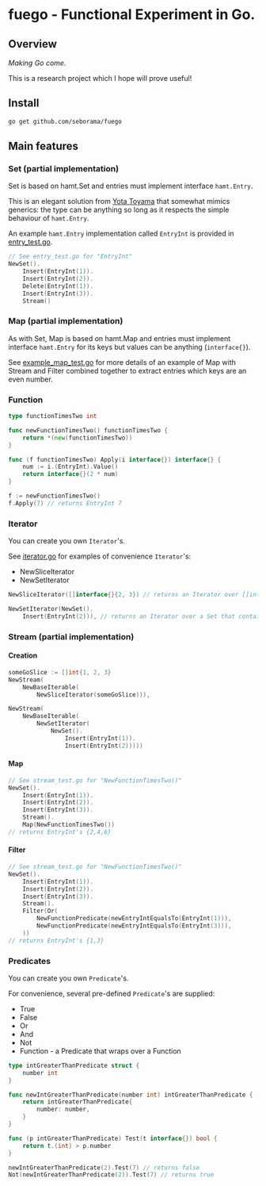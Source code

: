 # fuego - Functional Experiment in Go.

## Overview

_Making Go come._

This is a research project which I hope will prove useful!

## Install

```bash
go get github.com/seborama/fuego
```

## Main features

### Set (partial implementation)

Set is based on hamt.Set and entries must implement interface `hamt.Entry`.

This is an elegant solution from [Yota Toyama](https://github.com/raviqqe) that somewhat mimics generics: the type can be anything so long as it respects the simple behaviour of `hamt.Entry`.

An example `hamt.Entry` implementation called `EntryInt` is provided in [entry_test.go](entry_test.go).

```go
// See entry_test.go for "EntryInt"
NewSet().
    Insert(EntryInt(1)).
    Insert(EntryInt(2)).
    Delete(EntryInt(1)).
    Insert(EntryInt(3)).
    Stream()
```

### Map (partial implementation)

As with Set, Map is based on hamt.Map and entries must implement interface `hamt.Entry` for its keys but values can be anything (`interface{}`).

See [example_map_test.go](example_map_test.go) for more details of an example of Map with Stream and Filter combined together to extract entries which keys are an even number.

### Function

```go
type functionTimesTwo int

func newFunctionTimesTwo() functionTimesTwo {
	return *(new(functionTimesTwo))
}

func (f functionTimesTwo) Apply(i interface{}) interface{} {
	num := i.(EntryInt).Value()
	return interface{}(2 * num)
}

f := newFunctionTimesTwo()
f.Apply(7) // returns EntryInt 7
```

### Iterator

You can create you own `Iterator`'s.

See [iterator.go](iterator.go) for examples of convenience `Iterator`'s:
- NewSliceIterator
- NewSetIterator

```go
NewSliceIterator([]interface{}{2, 3}) // returns an Iterator over []interface{2, 3}

NewSetIterator(NewSet().
    Insert(EntryInt(2))), // returns an Iterator over a Set that contains a single EntryInt(2)
```

### Stream (partial implementation)

#### Creation

```go
someGoSlice := []int{1, 2, 3}
NewStream(
    NewBaseIterable(
        NewSliceIterator(someGoSlice))),
```

```go
NewStream(
    NewBaseIterable(
        NewSetIterator(
            NewSet().
                Insert(EntryInt(1)).
                Insert(EntryInt(2)))))
```

#### Map

```go
// See stream_test.go for "NewFunctionTimesTwo()"
NewSet().
    Insert(EntryInt(1)).
    Insert(EntryInt(2)).
    Insert(EntryInt(3)).
    Stream().
    Map(NewFunctionTimesTwo())
// returns EntryInt's {2,4,6}
```

#### Filter

```go
// See stream_test.go for "NewFunctionTimesTwo()"
NewSet().
    Insert(EntryInt(1)).
    Insert(EntryInt(2)).
    Insert(EntryInt(3)).
    Stream().
    Filter(Or(
        NewFunctionPredicate(newEntryIntEqualsTo(EntryInt(1))),
        NewFunctionPredicate(newEntryIntEqualsTo(EntryInt(3))),
    ))
// returns EntryInt's {1,3}
```

### Predicates

You can create you own `Predicate`'s.

For convenience, several pre-defined `Predicate`'s are supplied:
- True
- False
- Or
- And
- Not
- Function - a Predicate that wraps over a Function

```go
type intGreaterThanPredicate struct {
	number int
}

func newIntGreaterThanPredicate(number int) intGreaterThanPredicate {
	return intGreaterThanPredicate{
		number: number,
	}
}

func (p intGreaterThanPredicate) Test(t interface{}) bool {
	return t.(int) > p.number
}

newIntGreaterThanPredicate(2).Test(7) // returns false
Not(newIntGreaterThanPredicate(2)).Test(7) // returns true
```
